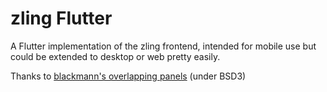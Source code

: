 # zling Flutter

A Flutter implementation of the zling frontend, intended for mobile use but could be extended to desktop or web pretty easily.

Thanks to [blackmann's overlapping panels](https://github.com/blackmann/overlapping_panels) (under BSD3)
